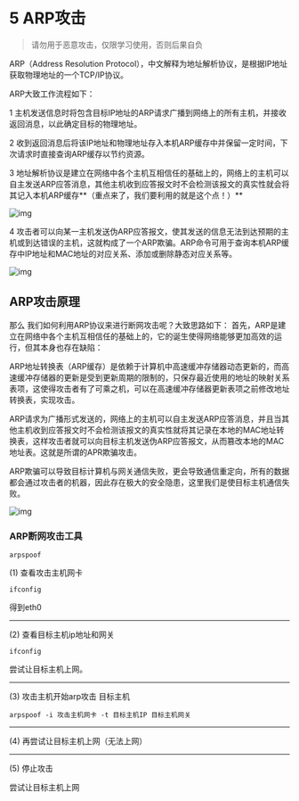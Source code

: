 # 5 ARP攻击

> 请勿用于恶意攻击，仅限学习使用，否则后果自负

ARP（Address Resolution Protocol），中文解释为地址解析协议，是根据IP地址获取物理地址的一个TCP/IP协议。

ARP大致工作流程如下：

1 主机发送信息时将包含目标IP地址的ARP请求广播到网络上的所有主机，并接收返回消息，以此确定目标的物理地址。

2 收到返回消息后将该IP地址和物理地址存入本机ARP缓存中并保留一定时间，下次请求时直接查询ARP缓存以节约资源。

3 地址解析协议是建立在网络中各个主机互相信任的基础上的，网络上的主机可以自主发送ARP应答消息，其他主机收到应答报文时不会检测该报文的真实性就会将其记入本机ARP缓存**（重点来了，我们要利用的就是这个点！）**

![img](https://aceld.gitbooks.io/attack-tool/content/%E5%AE%89%E5%85%A837-arp.jpg)

4 攻击者可以向某一主机发送伪ARP应答报文，使其发送的信息无法到达预期的主机或到达错误的主机，这就构成了一个ARP欺骗。ARP命令可用于查询本机ARP缓存中IP地址和MAC地址的对应关系、添加或删除静态对应关系等。

![img](https://aceld.gitbooks.io/attack-tool/content/%E5%AE%89%E5%85%A838-arp.png)

## ARP攻击原理

那么 我们如何利用ARP协议来进行断网攻击呢？大致思路如下： 首先，ARP是建立在网络中各个主机互相信任的基础上的，它的诞生使得网络能够更加高效的运行，但其本身也存在缺陷：

ARP地址转换表（ARP缓存）是依赖于计算机中高速缓冲存储器动态更新的，而高速缓冲存储器的更新是受到更新周期的限制的，只保存最近使用的地址的映射关系表项，这使得攻击者有了可乘之机，可以在高速缓冲存储器更新表项之前修改地址转换表，实现攻击。

ARP请求为广播形式发送的，网络上的主机可以自主发送ARP应答消息，并且当其他主机收到应答报文时不会检测该报文的真实性就将其记录在本地的MAC地址转换表，这样攻击者就可以向目标主机发送伪ARP应答报文，从而篡改本地的MAC地址表。这就是所谓的APR欺骗攻击。

ARP欺骗可以导致目标计算机与网关通信失败，更会导致通信重定向，所有的数据都会通过攻击者的机器，因此存在极大的安全隐患，这里我们是使目标主机通信失败。

![img](https://aceld.gitbooks.io/attack-tool/content/%E5%AE%89%E5%85%A839-arp.png)

### ARP断网攻击工具

`arpspoof`

(1) 查看攻击主机网卡

```
ifconfig

```

得到eth0

------

(2) 查看目标主机ip地址和网关

```
ifconfig

```

尝试让目标主机上网。

------

(3) 攻击主机开始arp攻击 目标主机

```
arpspoof -i 攻击主机网卡 -t 目标主机IP 目标主机网关

```

------

(4) 再尝试让目标主机上网（无法上网）

------

(5) 停止攻击

尝试让目标主机上网